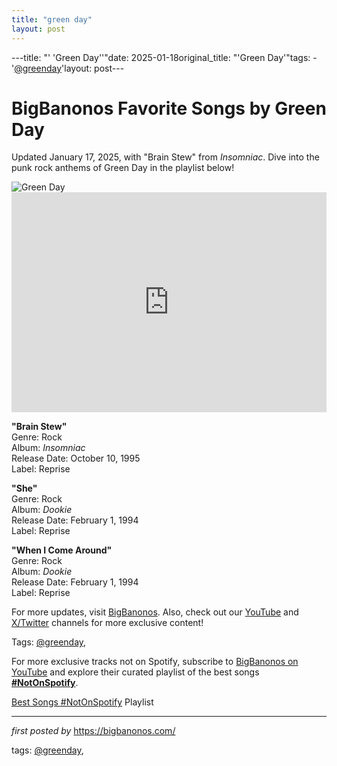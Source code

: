 ```yaml
---
title: "green day"
layout: post
---
```

---title: "' 'Green Day''"date: 2025-01-18original_title: "'Green Day'"tags:  - '[@greenday](/tags/greenday/)'layout: post---<!-- Title of the Post --><h1 >BigBanonos Favorite Songs by Green Day</h1> <!-- Introductory Text --><p >Updated January 17, 2025, with "Brain Stew" from <em>Insomniac</em>. Dive into the punk rock anthems of Green Day in the playlist below!</p> <!-- Featured Image --><div > <img src="https://i.scdn.co/image/ab67616d0000b273db89b08034de626ebee6823d" alt="Green Day" /></div> <!-- Spotify Embed --><div > <iframe src="https://open.spotify.com/embed/playlist/5ABgDZV7bkkX7QVitB3qZH?utm_source=generator" width="100%" height="352" frameborder="0" allowfullscreen="" allow="autoplay; clipboard-write; encrypted-media; fullscreen; picture-in-picture" loading="lazy"></iframe></div> <!-- Song Information --><div > <p><strong>"Brain Stew"</strong><br> Genre: Rock<br> Album: <em>Insomniac</em><br> Release Date: October 10, 1995<br> Label: Reprise</p> <p><strong>"She"</strong><br> Genre: Rock<br> Album: <em>Dookie</em><br> Release Date: February 1, 1994<br> Label: Reprise</p> <p><strong>"When I Come Around"</strong><br> Genre: Rock<br> Album: <em>Dookie</em><br> Release Date: February 1, 1994<br> Label: Reprise</p></div> <!-- Footer Links --><div > <p>For more updates, visit <a href="https://bigbanonos.com/" target="_blank">BigBanonos</a>. Also, check out our <a href="https://www.youtube.com/[@BigBanonos](/tags/BigBanonos/)" target="_blank">YouTube</a> and <a href="https://x.com/bigbanonos" target="_blank">X/Twitter</a> channels for more exclusive content!</p></div> <!-- Tags --><p >Tags: [@greenday](/tags/greenday/),</p><!--Subscribe and Playlist Links--><div>    <p>For more exclusive tracks not on Spotify, subscribe to <a href="https://www.youtube.com/[@BigBanonos](/tags/BigBanonos/)" target="_blank">BigBanonos on YouTube</a> and explore their curated playlist of the best songs <strong>[#NotOnSpotify](/tags/NotOnSpotify/)</strong>.</p>    <p><a href="https://www.youtube.com/playlist?list=PLtuNtuTatqI0kFahUCbtbfenC_ET5O_tr" target="_blank">Best Songs [#NotOnSpotify](/tags/NotOnSpotify/) Playlist<br /></a></p></div><hr /><p><em>first posted by</em> <a href="https://bigbanonos.com/" rel="noopener" target="_new">https://bigbanonos.com/</a></p><p>tags: [@greenday](/tags/greenday/),</p>
